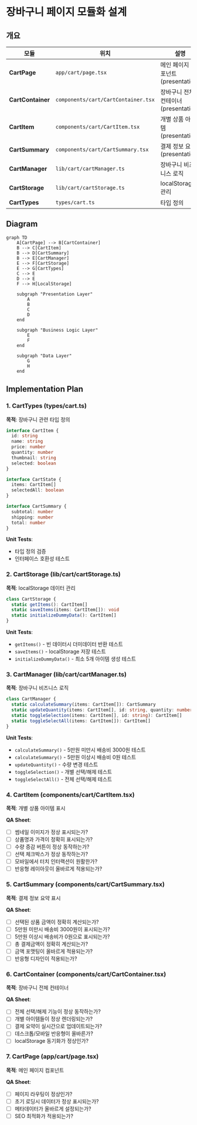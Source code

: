 # 장바구니 페이지 모듈화 설계

## 개요

| 모듈 | 위치 | 설명 |
|------|------|------|
| **CartPage** | `app/cart/page.tsx` | 메인 페이지 컴포넌트 (presentation) |
| **CartContainer** | `components/cart/CartContainer.tsx` | 장바구니 전체 컨테이너 (presentation) |
| **CartItem** | `components/cart/CartItem.tsx` | 개별 상품 아이템 (presentation) |
| **CartSummary** | `components/cart/CartSummary.tsx` | 결제 정보 요약 (presentation) |
| **CartManager** | `lib/cart/cartManager.ts` | 장바구니 비즈니스 로직 |
| **CartStorage** | `lib/cart/cartStorage.ts` | localStorage 관리 |
| **CartTypes** | `types/cart.ts` | 타입 정의 |

## Diagram

```mermaid
graph TD
    A[CartPage] --> B[CartContainer]
    B --> C[CartItem]
    B --> D[CartSummary]
    B --> E[CartManager]
    E --> F[CartStorage]
    E --> G[CartTypes]
    C --> E
    D --> E
    F --> H[LocalStorage]
    
    subgraph "Presentation Layer"
        A
        B
        C
        D
    end
    
    subgraph "Business Logic Layer"
        E
        F
    end
    
    subgraph "Data Layer"
        G
        H
    end
```

## Implementation Plan

### 1. CartTypes (types/cart.ts)
**목적**: 장바구니 관련 타입 정의

```typescript
interface CartItem {
  id: string
  name: string
  price: number
  quantity: number
  thumbnail: string
  selected: boolean
}

interface CartState {
  items: CartItem[]
  selectedAll: boolean
}

interface CartSummary {
  subtotal: number
  shipping: number
  total: number
}
```

**Unit Tests**:
- 타입 정의 검증
- 인터페이스 호환성 테스트

### 2. CartStorage (lib/cart/cartStorage.ts)
**목적**: localStorage 데이터 관리

```typescript
class CartStorage {
  static getItems(): CartItem[]
  static saveItems(items: CartItem[]): void
  static initializeDummyData(): CartItem[]
}
```

**Unit Tests**:
- `getItems()` - 빈 데이터시 더미데이터 반환 테스트
- `saveItems()` - localStorage 저장 테스트
- `initializeDummyData()` - 최소 5개 아이템 생성 테스트

### 3. CartManager (lib/cart/cartManager.ts)
**목적**: 장바구니 비즈니스 로직

```typescript
class CartManager {
  static calculateSummary(items: CartItem[]): CartSummary
  static updateQuantity(items: CartItem[], id: string, quantity: number): CartItem[]
  static toggleSelection(items: CartItem[], id: string): CartItem[]
  static toggleSelectAll(items: CartItem[]): CartItem[]
}
```

**Unit Tests**:
- `calculateSummary()` - 5만원 미만시 배송비 3000원 테스트
- `calculateSummary()` - 5만원 이상시 배송비 0원 테스트
- `updateQuantity()` - 수량 변경 테스트
- `toggleSelection()` - 개별 선택/해제 테스트
- `toggleSelectAll()` - 전체 선택/해제 테스트

### 4. CartItem (components/cart/CartItem.tsx)
**목적**: 개별 상품 아이템 표시

**QA Sheet**:
- [ ] 썸네일 이미지가 정상 표시되는가?
- [ ] 상품명과 가격이 정확히 표시되는가?
- [ ] 수량 증감 버튼이 정상 동작하는가?
- [ ] 선택 체크박스가 정상 동작하는가?
- [ ] 모바일에서 터치 인터랙션이 원활한가?
- [ ] 반응형 레이아웃이 올바르게 적용되는가?

### 5. CartSummary (components/cart/CartSummary.tsx)
**목적**: 결제 정보 요약 표시

**QA Sheet**:
- [ ] 선택된 상품 금액이 정확히 계산되는가?
- [ ] 5만원 미만시 배송비 3000원이 표시되는가?
- [ ] 5만원 이상시 배송비가 0원으로 표시되는가?
- [ ] 총 결제금액이 정확히 계산되는가?
- [ ] 금액 포맷팅이 올바르게 적용되는가?
- [ ] 반응형 디자인이 적용되는가?

### 6. CartContainer (components/cart/CartContainer.tsx)
**목적**: 장바구니 전체 컨테이너

**QA Sheet**:
- [ ] 전체 선택/해제 기능이 정상 동작하는가?
- [ ] 개별 아이템들이 정상 렌더링되는가?
- [ ] 결제 요약이 실시간으로 업데이트되는가?
- [ ] 데스크톱/모바일 반응형이 올바른가?
- [ ] localStorage 동기화가 정상인가?

### 7. CartPage (app/cart/page.tsx)
**목적**: 메인 페이지 컴포넌트

**QA Sheet**:
- [ ] 페이지 라우팅이 정상인가?
- [ ] 초기 로딩시 데이터가 정상 표시되는가?
- [ ] 메타데이터가 올바르게 설정되는가?
- [ ] SEO 최적화가 적용되는가?